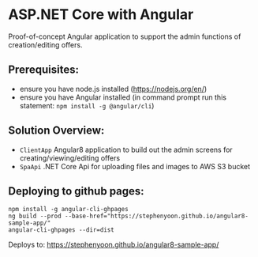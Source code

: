 # ASP.NET Core with Angular
Proof-of-concept Angular application to support the admin functions of creation/editing offers.
  
## Prerequisites:
- ensure you have node.js installed (https://nodejs.org/en/)
- ensure you have Angular installed (in command prompt run this statement: `npm install -g @angular/cli`)

## Solution Overview:
- `ClientApp` Angular8 application to build out the admin screens for creating/viewing/editing offers 
- `SpaApi` .NET Core Api for uploading files and images to AWS S3 bucket

## Deploying to github pages:
`npm install -g angular-cli-ghpages`  
`ng build --prod --base-href="https://stephenyoon.github.io/angular8-sample-app/"`  
`angular-cli-ghpages --dir=dist`
  
Deploys to: https://stephenyoon.github.io/angular8-sample-app/
